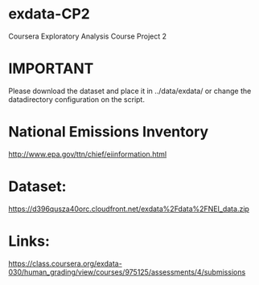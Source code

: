 # exdata-CP2
Coursera Exploratory Analysis Course Project 2

# IMPORTANT

Please download the dataset and place it in ../data/exdata/ or change the datadirectory configuration on
the script.


# National Emissions Inventory

http://www.epa.gov/ttn/chief/eiinformation.html


# Dataset:

https://d396qusza40orc.cloudfront.net/exdata%2Fdata%2FNEI_data.zip

# Links:

https://class.coursera.org/exdata-030/human_grading/view/courses/975125/assessments/4/submissions


